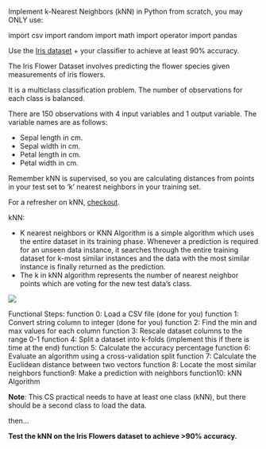 Implement k-Nearest Neighbors (kNN) in Python from scratch, you may ONLY use:

import csv
import random
import math
import operator
import pandas

Use the [Iris dataset](https://codesignal.s3.amazonaws.com/uploads/1594240000429/iris.csv) + your classifier to achieve at least 90% accuracy.

The Iris Flower Dataset involves predicting the flower species given measurements of iris flowers.

It is a multiclass classification problem. The number of observations for each class is balanced.

There are 150 observations with 4 input variables and 1 output variable.
The variable names are as follows:
* Sepal length in cm.
* Sepal width in cm.
* Petal length in cm.
* Petal width in cm.

Remember kNN is supervised, so you are calculating distances from points in your test set to  ‘k’ nearest neighbors in your training set.

For a refresher on kNN, [checkout](https://www.edureka.co/blog/k-nearest-neighbors-algorithm/).

kNN:
* K nearest neighbors or KNN Algorithm is a simple algorithm which uses the entire dataset in its training phase. Whenever a prediction is required for an unseen data instance, it searches through the entire training dataset for k-most similar instances and the data with the most similar instance is finally returned as the prediction.
* The k in kNN algorithm represents the number of nearest neighbor points which are voting for the new test data’s class.

![](https://codesignal.s3.amazonaws.com/uploads/1594240458880/KNN-Classification.gif)

Functional Steps:
function 0: Load a CSV file (done for you)
function 1: Convert string column to integer (done for you)
function 2: Find the min and max values for each column
function 3: Rescale dataset columns to the range 0-1
function 4: Split a dataset into k-folds (implement this if there is time at the end)
function 5: Calculate the accuracy percentage
function 6: Evaluate an algorithm using a cross-validation split
function 7: Calculate the Euclidean distance between two vectors
function 8: Locate the most similar neighbors
function9: Make a prediction with neighbors
function10: kNN Algorithm

**Note**: This CS practical needs to have at least one class (kNN), but there should be a second class to load the data.

then...

**Test the kNN on the Iris Flowers dataset to achieve >90% accuracy.**

